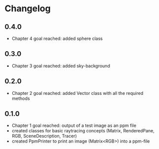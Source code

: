 # Changelog

## 0.4.0

- Chapter 4 goal reached: added sphere class

## 0.3.0

- Chapter 3 goal reached: added sky-background

## 0.2.0

- Chapter 2 goal reached: added Vector class with all the required methods

## 0.1.0

- Chapter 1 goal reached: output of a test image as an ppm file
- created classes for basic raytracing concepts (Matrix, RenderedPane, RGB, SceneDescription, Tracer)
- created PpmPrinter to print an image (Matrix\<RGB\>) into a ppm-file
